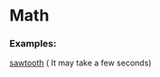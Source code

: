 # Math





### Examples:





[sawtooth](https://htmlpreview.github.io/?https://github.com/beidongjiedeguang/mathematics-and-physics/blob/master/pictures/sawtooth.html)  ( It may take a few seconds)



